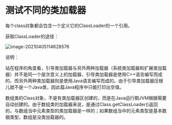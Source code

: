 # 测试不同的类加载器

每个class对象都会包含一个定义它的ClassLoader的一个引用。

获取ClassLoader的途径：

![image-20210405114628576](https://github.com/MrL5z2k0/zkNode/blob/main/images/image-20210405114628576.png)

说明：

站在程序的角度看，引导类加载器与另外两种加载器（系统类加载器和扩展类加载器）并不是同一个层次意义上的加载器，引导类加载器是使用C++语言编写而成的，而另外两种类加载器则是使用Java语言编写而成的。由于引导类加载器压根儿就不是一个Java类，因此载Java程序中只能打印出空值。



数组类的Class对象，不是有类加载器区创建的，而是在Java运行期JVM根据需要自动创建的。由于数组类的加载器来说，是通过Class.getClassLoader()返回的，与数组当中元素类型的类加载器是一样的；如果数组当中的元素类型是基本数据类型，数组是没类加载器的。